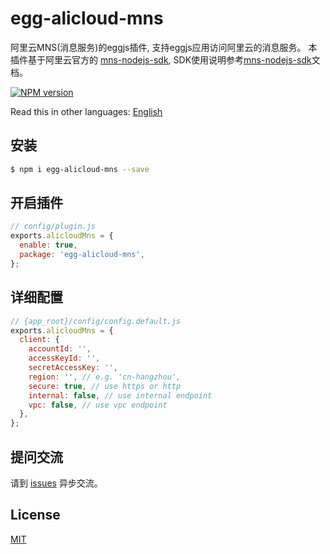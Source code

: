 # egg-alicloud-mns
阿里云MNS(消息服务)的eggjs插件, 支持eggjs应用访问阿里云的消息服务。
本插件基于阿里云官方的 [mns-nodejs-sdk](https://github.com/aliyun/mns-nodejs-sdk), SDK使用说明参考[mns-nodejs-sdk](https://github.com/aliyun/mns-nodejs-sdk)文档。

[![NPM version][npm-image]][npm-url]

[npm-image]: https://img.shields.io/npm/v/egg-alicloud-mns.svg?style=flat-square
[npm-url]: https://npmjs.org/package/egg-alicloud-mns

<!--
Description here.
-->
Read this in other languages: [English](https://github.com/jerryhu/egg-alicloud-mns/blob/master/README.en.md)

## 安装

```bash
$ npm i egg-alicloud-mns --save
```

## 开启插件

```js
// config/plugin.js
exports.alicloudMns = {
  enable: true,
  package: 'egg-alicloud-mns',
};
```

## 详细配置
```js
// {app_root}/config/config.default.js
exports.alicloudMns = {
  client: {
    accountId: '',
    accessKeyId: '',
    secretAccessKey: '',
    region: '', // e.g. 'cn-hangzhou',
    secure: true, // use https or http
    internal: false, // use internal endpoint
    vpc: false, // use vpc endpoint
  },
};
```

## 提问交流

请到 [issues](https://github.com/jerryhu/egg-alicloud-mns/issues) 异步交流。

## License

[MIT](LICENSE)
